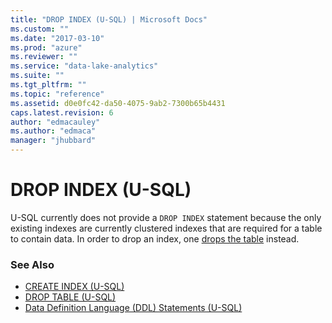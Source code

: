```yaml
---
title: "DROP INDEX (U-SQL) | Microsoft Docs"
ms.custom: ""
ms.date: "2017-03-10"
ms.prod: "azure"
ms.reviewer: ""
ms.service: "data-lake-analytics"
ms.suite: ""
ms.tgt_pltfrm: ""
ms.topic: "reference"
ms.assetid: d0e0fc42-da50-4075-9ab2-7300b65b4431
caps.latest.revision: 6
author: "edmacauley"
ms.author: "edmaca"
manager: "jhubbard"
---
```

# DROP INDEX (U-SQL)
U-SQL currently does not provide a `DROP INDEX` statement because the only existing indexes are currently clustered indexes that are required for a table to contain data. In order to drop an index, one [drops the table](../USQL/drop-table-u-sql.md)  instead.  
  
### See Also    
-  [CREATE INDEX (U-SQL)](../USQL/create-index-u-sql.md)
-  [DROP TABLE (U-SQL)](../USQL/drop-table-u-sql.md)  
- [Data Definition Language (DDL) Statements (U-SQL)](../USQL/data-definition-language-ddl-statements-u-sql.md)





